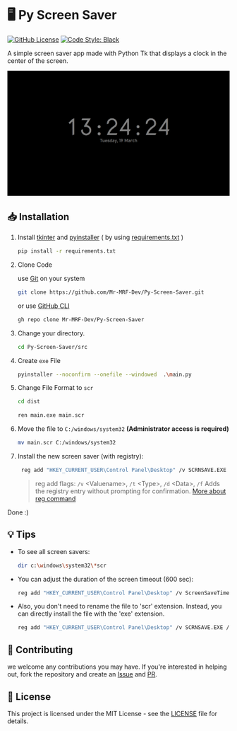 # 🖥️ Py Screen Saver

[![GitHub License](https://img.shields.io/github/license/Mr-MRF-Dev/Py-Screen-Saver)](/LICENSE)
[![Code Style: Black](https://img.shields.io/badge/code%20style-black-000000.svg)](https://github.com/psf/black)

A simple screen saver app made with Python Tk that displays a clock in the center of the screen.

![Screenshot](/images/screenshot.jpg)

## 📥 Installation

1. Install [tkinter](https://docs.python.org/3/library/tkinter.html) and [pyinstaller](https://pypi.org/project/pyinstaller/) ( by using [requirements.txt](https://pip.pypa.io/en/stable/reference/requirements-file-format/) )

    ```bash
    pip install -r requirements.txt
    ```

2. Clone Code

    use [Git](https://git-scm.com/) on your system

    ```bash
    git clone https://github.com/Mr-MRF-Dev/Py-Screen-Saver.git
    ```

    or use [GitHub CLI](https://cli.github.com/)

    ```bash
    gh repo clone Mr-MRF-Dev/Py-Screen-Saver
    ```

3. Change your directory.

    ```bash
    cd Py-Screen-Saver/src
    ```

4. Create `exe` File

   ```bash
   pyinstaller --noconfirm --onefile --windowed  .\main.py
   ```

5. Change File Format to `scr`

    ```bash
    cd dist
    ```

    ```bash
    ren main.exe main.scr
    ```

6. Move the file to `C:/windows/system32` **(Administrator access is required)**

    ```bash
    mv main.scr C:/windows/system32
    ```

7. Install the new screen saver (with registry):

    ```bash
     reg add "HKEY_CURRENT_USER\Control Panel\Desktop" /v SCRNSAVE.EXE /t REG_SZ /d C:\Windows\system32\main.scr /f
    ```

    > reg add flags: `/v` \<Valuename\>, `/t` \<Type\>, `/d` \<Data\>, `/f` Adds the registry entry without prompting for confirmation.
    > [More about reg command](https://learn.microsoft.com/en-us/windows-server/administration/windows-commands/reg)

Done :)

## 💡 Tips

- To see all screen savers:

    ```bash
    dir c:\windows\system32\*scr
    ```

- You can adjust the duration of the screen timeout (600 sec):

    ```bash
    reg add "HKEY_CURRENT_USER\Control Panel\Desktop" /v ScreenSaveTimeOut /t REG_SZ /d 600 /f
    ```

- Also, you don't need to rename the file to 'scr' extension. Instead, you can directly install the file with the 'exe' extension.

    ```bash
    reg add "HKEY_CURRENT_USER\Control Panel\Desktop" /v SCRNSAVE.EXE /t REG_SZ /d C:\Windows\system32\main.exe /f
    ```

## 🤝 Contributing

we welcome any contributions you may have. If you're interested in helping out, fork the repository and create an [Issue](https://github.com/Mr-MRF-Dev/Py-Screen-Saver/issues) and [PR](https://github.com/Mr-MRF-Dev/Py-Screen-Saver/pulls).

## 📄 License

This project is licensed under the MIT License - see the [LICENSE](/LICENSE) file for details.
